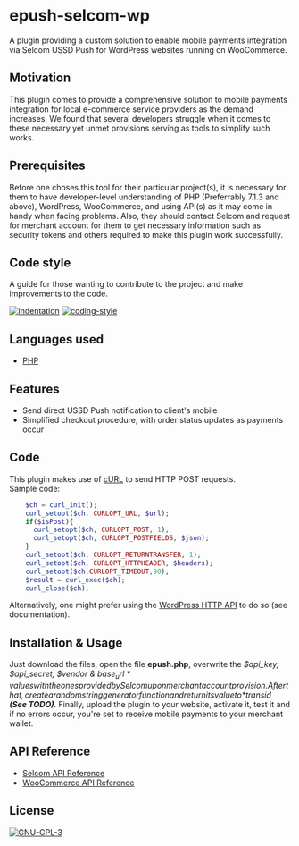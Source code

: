 # epush-selcom-wp
A plugin providing a custom solution to enable mobile payments integration via Selcom USSD Push for WordPress websites running on WooCommerce.


## Motivation
This plugin comes to provide a comprehensive solution to mobile payments integration for local e-commerce service providers as the demand increases. We found that several developers struggle when it comes to these necessary yet unmet provisions serving as tools to simplify such works.


## Prerequisites
Before one choses this tool for their particular project(s), it is necessary for them to have developer-level understanding of PHP (Preferrably 7.1.3 and above), WordPress, WooCommerce, and using API(s) as it may come in handy when facing problems. Also, they should contact Selcom and request for merchant account for them to get necessary information such as security tokens and others required to make this plugin work successfully.


## Code style
A guide for those wanting to contribute to the project and make improvements to the code.

[![indentation](https://img.shields.io/badge/indentation-tabs-brightgreen)](https://www.codementor.io/@aviaryan/tabs-v-s-spaces-an-analysis-on-why-tabs-are-better-96xr0bg32)
[![coding-style](https://img.shields.io/badge/style-object--oriented-brightgreen)](https://en.wikipedia.org/wiki/Object-oriented_programming)


## Languages used
- [PHP](https://www.php.net)


## Features
- Send direct USSD Push notification to client's mobile
- Simplified checkout procedure, with order status updates as payments occur


## Code
This plugin makes use of [cURL](https://www.php.net/manual/en/book.curl.php) to send HTTP POST requests.<br/>
Sample code:
```php
    $ch = curl_init();
    curl_setopt($ch, CURLOPT_URL, $url);
    if($isPost){
      curl_setopt($ch, CURLOPT_POST, 1);
      curl_setopt($ch, CURLOPT_POSTFIELDS, $json);
    }
    curl_setopt($ch, CURLOPT_RETURNTRANSFER, 1);
    curl_setopt($ch, CURLOPT_HTTPHEADER, $headers);
    curl_setopt($ch,CURLOPT_TIMEOUT,90);
    $result = curl_exec($ch);
    curl_close($ch);
```
Alternatively, one might prefer using the [WordPress HTTP API](https://developer.wordpress.org/plugins/http-api/) to do so (see documentation).

## Installation & Usage
Just download the files, open the file **epush.php**, overwrite the *$api_key, $api_secret, $vendor & $base_url* values with the ones provided by Selcom upon merchant account provision. After that, create a random string generator function and return its value to *$transid* ***(See TODO)***. Finally, upload the plugin to your website, activate it, test it and if no errors occur, you're set to receive mobile payments to your merchant wallet.

## API Reference
- [Selcom API Reference](https://developers.selcommobile.com/#introduction)
- [WooCommerce API Reference](https://woocommerce.github.io/woocommerce-rest-api-docs/#introduction)

## License
[![GNU-GPL-3](https://img.shields.io/github/license/wallace-stev/epush-selcom-wp)](https://www.gnu.org/licenses/gpl-3.0.en.html)
